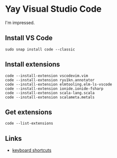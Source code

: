 # Yay Visual Studio Code

I'm impressed.

## Install VS Code

```
sudo snap install code --classic
```

## Install extensions

```
code --install-extension vscodevim.vim
code --install-extension ryu1kn.annotator
code --install-extension elmtooling.elm-ls-vscode
code --install-extension ionide.ionide-fsharp
code --install-extension scala-lang.scala
code --install-extension scalameta.metals
```

## Get extensions

```
code --list-extensions
```

## Links

* [keyboard shortcuts](https://code.visualstudio.com/shortcuts/keyboard-shortcuts-linux.pdf)

